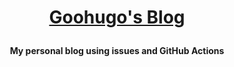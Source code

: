 
**<p align="center">[Goohugo's Blog](https://blog.1016913.xyz/)</p>**
====

**<p align="center">My personal blog using issues and GitHub Actions </p>**

